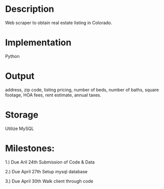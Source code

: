 # Description 
Web scraper to obtain real estate listing in Colorado. 

# Implementation
Python

# Output
address, 
zip code, 
listing pricing, 
number of beds, 
number of baths, 
square footage, 
HOA fees, 
rent estimate, 
annual taxes.

# Storage
Utilize MySQL

# Milestones:

1.) Due Aril 24th
	Submission of Code & Data 
	
2.) Due April 27th
    Setup mysql database

3.) Due April 30th
    Walk client through code
